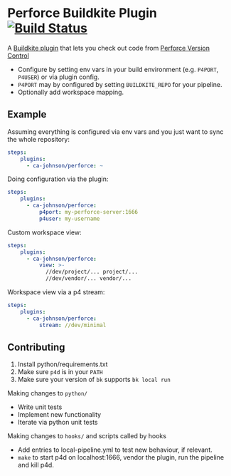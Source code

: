 # Perforce Buildkite Plugin [![Build Status](https://travis-ci.com/ca-johnson/perforce-buildkite-plugin.svg?branch=master)](https://travis-ci.com/ca-johnson/perforce-buildkite-plugin)

A [Buildkite plugin](https://buildkite.com/docs/agent/v3/plugins) that lets you check out code from [Perforce Version Control](https://www.perforce.com/products/helix-core)

* Configure by setting env vars in your build environment (e.g. `P4PORT`, `P4USER`) or via plugin config.
* `P4PORT` may by configured by setting `BUILDKITE_REPO` for your pipeline.
* Optionally add workspace mapping.

## Example

Assuming everything is configured via env vars and you just want to sync the whole repository:

```yaml
steps:
    plugins:
      - ca-johnson/perforce: ~
```

Doing configuration via the plugin:

```yaml
steps:
    plugins:
      - ca-johnson/perforce:
          p4port: my-perforce-server:1666
          p4user: my-username
```

Custom workspace view:

```yaml
steps:
    plugins:
      - ca-johnson/perforce:
          view: >-
            //dev/project/... project/...
            //dev/vendor/... vendor/...
```

Workspace view via a p4 stream:

```yaml
steps:
    plugins:
      - ca-johnson/perforce:
          stream: //dev/minimal
```

## Contributing

1. Install python/requirements.txt
2. Make sure `p4d` is in your `PATH`
3. Make sure your version of `bk` supports `bk local run`

Making changes to `python/`
* Write unit tests
* Implement new functionality
* Iterate via python unit tests

Making changes to `hooks/` and scripts called by hooks
* Add entries to local-pipeline.yml to test new behaviour, if relevant.
* `make` to start p4d on localhost:1666, vendor the plugin, run the pipeline and kill p4d.
